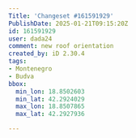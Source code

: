 ```yaml
---
Title: 'Changeset #161591929'
PublishDate: 2025-01-21T09:15:20Z
id: 161591929
user: dada24
comment: new roof orientation
created_by: iD 2.30.4
tags:
- Montenegro
- Budva
bbox:
  min_lon: 18.8502603
  min_lat: 42.2924029
  max_lon: 18.8507865
  max_lat: 42.2927936

---
```

